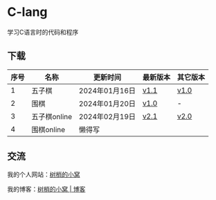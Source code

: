 # C-lang
学习C语言时的代码和程序
## 下载
| 序号 | 名称 | 更新时间 | 最新版本 | 其它版本 |
| ---- | -- | ---- | -- | -------  |
| 1 | 五子棋 | 2024年01月16日 | [v1.1](https://github.com/LoosePrince/C-lang/releases/download/%E4%BA%94%E5%AD%90%E6%A3%8B1.1/1.1.exe) | [v1.0](https://github.com/LoosePrince/C-lang/releases/download/%E4%BA%94%E5%AD%90%E6%A3%8B1.0/1.0.exe) |
| 2 | 围棋 | 2024年01月20日 | [v1.0](https://github.com/LoosePrince/C-lang/releases/download/%E5%9B%B4%E6%A3%8B1.0/1.0.exe) | - |
| 3 | 五子棋online | 2024年02月19日 | [v2.1](https://github.com/LoosePrince/C-lang/releases/tag/%E4%BA%94%E5%AD%90%E6%A3%8B2.1) | [v2.0](https://github.com/LoosePrince/C-lang/releases/tag/%E4%BA%94%E5%AD%90%E6%A3%8B2.0) |
| 4 | 围棋online | 懒得写 | | |

## 交流
我的个人网站：[树梢的小窝](https://xzt.plus/)

我的博客：[树梢的小窝 | 博客](https://blog.xzt.plus/)
